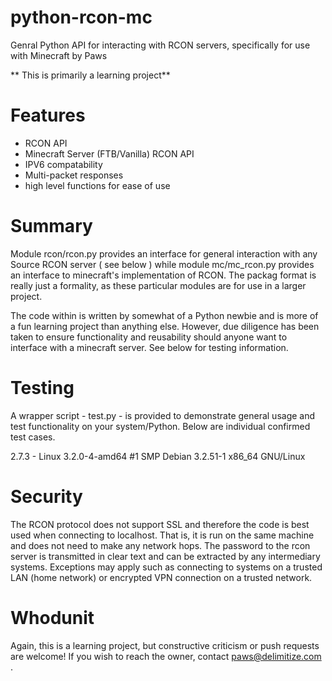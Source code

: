 python-rcon-mc
==============

Genral Python API for interacting with RCON servers, specifically for use with Minecraft
  by Paws

** This is primarily a learning project**


Features
=====
  - RCON API
  - Minecraft Server (FTB/Vanilla) RCON API
  - IPV6 compatability
  - Multi-packet responses
  - high level functions for ease of use



Summary
=======
Module rcon/rcon.py provides an interface for general interaction with any Source RCON server ( see below )  while module mc/mc_rcon.py provides an interface to minecraft's implementation of RCON.  The packag format is really just a formality, as these particular modules are for use in a larger project.

The code within is written by somewhat of a Python newbie and is more of a fun learning project than anything else. However, due diligence has been taken to ensure functionality and reusability should anyone want to interface with a minecraft server.  See below for testing information. 

Testing
========
A wrapper script - test.py - is provided to demonstrate general usage and test functionality on your system/Python.  Below are individual confirmed test cases.

  2.7.3 - Linux 3.2.0-4-amd64 #1 SMP Debian 3.2.51-1 x86_64 GNU/Linux

**Security**
============
The RCON protocol does not support SSL and therefore the code is best used when connecting to localhost.  That is, it is run on the same machine and does not need to make any network hops.  The password to the rcon server is transmitted in clear text and can be extracted by any intermediary systems. Exceptions may apply such as connecting to systems on a trusted LAN (home network) or encrypted VPN connection on a trusted network.


Whodunit
======
Again, this is a learning project, but constructive criticism or push requests are welcome!  If you wish to reach the owner, contact paws@delimitize.com .
